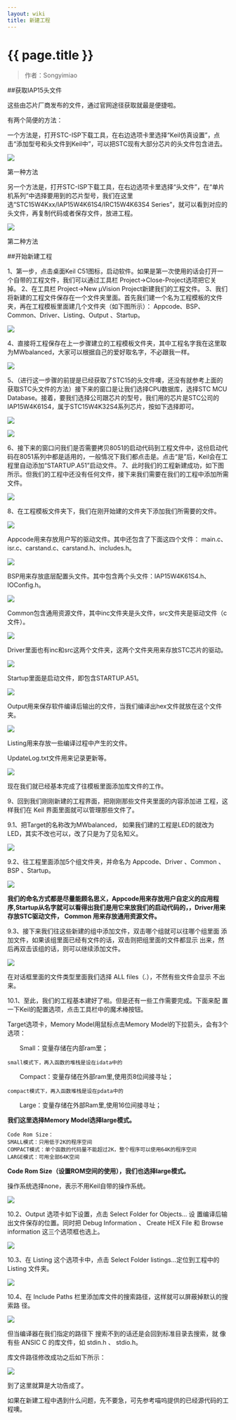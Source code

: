 ```yaml
---
layout: wiki
title: 新建工程
---
```


# {{ page.title }}

> 作者：Songyimiao

##获取IAP15头文件

这些由芯片厂商发布的文件，通过官网途径获取就最是便捷啦。

有两个简便的方法：

一个方法是，打开STC-ISP下载工具，在右边选项卡里选择“Keil仿真设置”，点击“添加型号和头文件到Keil中”，可以把STC现有大部分芯片的头文件包含进去。

![](/img/wiki/new-project-02.png)

第一种方法

另一个方法是，打开STC-ISP下载工具，在右边选项卡里选择“头文件”，在“单片机系列”中选择要用到的芯片型号，我们在这里选“STC15W4Kxx/IAP15W4K61S4/IRC15W4K63S4 Series”，就可以看到对应的头文件，再复制代码或者保存文件，放进工程。

![](/img/wiki/new-project-01.png)

第二种方法

##开始新建工程

1、第一步，点击桌面Keil C51图标，启动软件。如果是第一次使用的话会打开一个自带的工程文件，我们可以通过工具栏 Project->Close-Project选项把它关掉。
2、在工具栏 Project->New μVision Project新建我们的工程文件。
3、我们将新建的工程文件保存在一个文件夹里面。首先我们建一个名为工程模板的文件夹，再在工程模板里面建几个文件夹（如下图所示）： Appcode、BSP、Common、Driver、Listing、Output 、Startup。

![](/img/wiki/new-project-03.png)

4、直接将工程保存在上一步骤建立的工程模板文件夹，其中工程名字我在这里取为MWbalanced，大家可以根据自己的爱好取名字，不必跟我一样。

![](/img/wiki/new-project-04.png)

5、（进行这一步骤的前提是已经获取了STC15的头文件噢，还没有就参考上面的获取STC头文件的方法）接下来的窗口是让我们选择CPU数据库，选择STC MCU Database。接着，要我们选择公司跟芯片的型号，我们用的芯片是STC公司的IAP15W4K61S4，属于STC15W4K32S4系列芯片，按如下选择即可。

![](/img/wiki/new-project-05.png)


![](/img/wiki/new-project-06.png)

6、接下来的窗口问我们是否需要拷贝8051的启动代码到工程文件中，这份启动代码在8051系列中都是适用的，一般情况下我们都点击是。点击“是”后，Keil会在工程里自动添加“STARTUP.A51”启动文件。
7、此时我们的工程新建成功，如下图所示。但我们的工程中还没有任何文件，接下来我们需要在我们的工程中添加所需文件。

![](/img/wiki/new-project-07.png)

8、在工程模板文件夹下，我们在刚开始建的文件夹下添加我们所需要的文件。

![](/img/wiki/new-project-08.png)

Appcode用来存放用户写的驱动文件。其中还包含了下面这四个文件：
main.c、isr.c、carstand.c、carstand.h、includes.h。

![](/img/wiki/new-project-09.png)

BSP用来存放底层配置头文件。其中包含两个头文件：IAP15W4K61S4.h、IOConfig.h。

![](/img/wiki/new-project-10.png)

Common包含通用资源文件，其中inc文件夹是头文件，src文件夹是驱动文件（c文件）。

![](/img/wiki/new-project-11.png)

Driver里面也有inc和src这两个文件夹，这两个文件夹用来存放STC芯片的驱动。

![](/img/wiki/new-project-12.png)

Startup里面是启动文件，即包含STARTUP.A51。

![](/img/wiki/new-project-13.png)

Output用来保存软件编译后输出的文件，当我们编译出hex文件就放在这个文件夹。

![](/img/wiki/new-project-14.png)

Listing用来存放一些编译过程中产生的文件。

UpdateLog.txt文件用来记录更新等。

![](/img/wiki/new-project-15.png)

现在我们就已经基本完成了往模板里面添加库文件的工作。

9、回到我们刚刚新建的工程界面，把刚刚那些文件夹里面的内容添加进
工程，这样我们在 Keil 界面里面就可以管理那些文件了。

9.1、把Target的名称改为MWbalanced， 如果我们建的工程是LED的就改为
LED，其实不改也可以，改了只是为了见名知义。

![](/img/wiki/new-project-16.png)

9.2、往工程里面添加5个组文件夹，并命名为 Appcode、Driver 、Common 、
BSP 、Startup。

![](/img/wiki/new-project-17.png)

**我们的命名方式都是尽量能顾名思义，Appcode用来存放用户自定义的应用程序,Startup从名字就可以看得出我们是用它来放我们的启动代码的，，Driver用来存放STC驱动文件， Common 用来存放通用资源文件。**

9.3、接下来我们往这些新建的组中添加文件，双击哪个组就可以往哪个组里面
添加文件，如果该组里面已经有文件的话，双击则把组里面的文件都显示
出来，然后再双击该组的话，则可以继续添加文件。

![](/img/wiki/new-project-18.png)

在对话框里面的文件类型里面我们选择 ALL files（*.*），不然有些文件会显示
不出来。

10.1、至此，我们的工程基本建好了啦。但是还有一些工作需要完成。下面来配
置一下Keil的配置选项，点击工具栏中的魔术棒按钮。

Target选项卡，Memory Model用鼠标点击Memory Model的下拉箭头，会有3个选项：

　　Small：变量存储在内部ram里；
 
    small模式下，再入函数的堆栈是设在idata中的
 
　　Compact：变量存储在外部ram里,使用页8位间接寻址；

	compact模式下，再入函数堆栈是设在pdata中的
 
　　Large：变量存储在外部Ram里,使用16位间接寻址；

**我们这里选择Memory Model选择large模式。**


	Code Rom Size：
	SMALL模式：只用低于2K的程序空间
	COMPACT模式：单个函数的代码量不能超过2K，整个程序可以使用64K的程序空间
	LARGE模式：可用全部64K空间

**Code Rom Size（设置ROM空间的使用），我们也选择large模式。**

操作系统选择none，表示不用Keil自带的操作系统。

![](/img/wiki/new-project-24.png)

10.2、Output 选项卡如下设置，点击 Select Folder for Objects... 设
置编译后输出文件保存的位置。同时把 Debug Information 、 Create HEX File
和 Browse information 这三个选项框也选上。

![](/img/wiki/new-project-19.png)

10.3、在 Listing 这个选项卡中，点击 Select Folder listings…定位到工程中的
Listing 文件夹。

![](/img/wiki/new-project-20.png)

10.4、在 Include Paths 栏里添加库文件的搜索路径，这样就可以屏蔽掉默认的搜索路
径。

![](/img/wiki/new-project-22.png)

但当编译器在我们指定的路径下 搜索不到的话还是会回到标准目录去搜索，就
像有些 ANSIC C 的库文件，如 stdin.h 、 stdio.h。

库文件路径修改成功之后如下所示：

![](/img/wiki/new-project-23.png)

到了这里就算是大功告成了。

如果在新建工程中遇到什么问题，先不要急，可先参考喵呜提供的已经源代码的工程噢。